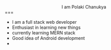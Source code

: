  <center> I am Polaki Chanukya</center>
===

 + I am a  full stack web developer 
 + Enthusiast in learning new things
 + currently learning MERN stack
 + Good idea of Android development
 + 